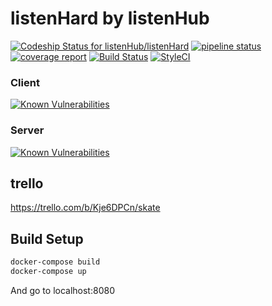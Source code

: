 # listenHard by listenHub

[ ![Codeship Status for listenHub/listenHard](https://app.codeship.com/projects/7a10ffa0-4726-0136-3dd8-2e579038a130/status?branch=master)](https://app.codeship.com/projects/292250)
[![pipeline status](https://gitlab.com/listenHub/listenHard/badges/master/pipeline.svg)](https://gitlab.com/listenHub/listenHard/commits/master)
[![coverage report](https://gitlab.com/listenHub/listenHard/badges/master/coverage.svg)](https://gitlab.com/listenHub/listenHard/commits/master)
[![Build Status](https://travis-ci.org/EmilienMottet/listenHard.svg?branch=master)](https://travis-ci.org/EmilienMottet/listenHard)
[![StyleCI](https://gitlab.styleci.io/repos/6269833/shield?branch=master)](https://gitlab.styleci.io/repos/6269833)

### Client
                
[![Known Vulnerabilities](https://snyk.io/test/github/emilienmottet/listenhard/badge.svg?targetFile=client%2Fpackage.json)](https://snyk.io/test/github/emilienmottet/listenhard?targetFile=client%2Fpackage.json)

              
### Server

[![Known Vulnerabilities](https://snyk.io/test/github/emilienmottet/listenhard/badge.svg?targetFile=server%2Fpackage.json)](https://snyk.io/test/github/emilienmottet/listenhard?targetFile=server%2Fpackage.json)

## trello

https://trello.com/b/Kje6DPCn/skate

## Build Setup

``` bash
docker-compose build
docker-compose up
```

And go to localhost:8080

